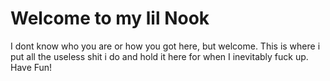 # Welcome to my lil Nook
I dont know who you are or how you got here, but welcome.
This is where i put all the useless shit i do and hold it here for when I inevitably fuck up.
Have Fun!

